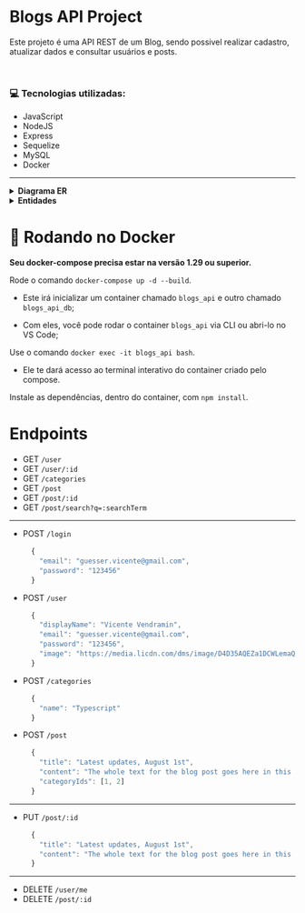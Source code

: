 # Blogs API Project

Este projeto é uma API REST de um Blog, sendo possivel realizar cadastro, atualizar dados e consultar usuários e posts.

<br />

### 💻 Tecnologias utilizadas:

- JavaScript
- NodeJS
- Express
- Sequelize
- MySQL
- Docker

---

<details>
  <summary  id="diagrama"><strong>Diagrama ER</strong></summary>

  #### Diagrama de Entidade-Relacionamento

  ![DER](./public/der.png)
<br />
</details>

<details>
  <summary  id="diagrama"><strong>Entidades</strong></summary>

  #### Formato das entidades

  - Tabela **users**

    | id  | display_name    | email           | password | image                                                                                   |
    | --- | --------------- | --------------- | -------- | --------------------------------------------------------------------------------------- |
    | 1   | Vicente Vendramin | guesser.vicente@gmail.com | 123456   | https://media.licdn.com/dms/image/D4D35AQEZa1DCWLemaQ/profile-framedphoto-shrink_200_200/0/1680628455542?e=1684796400&v=beta&t=oC2iQRj8AuAj_etoe5mIcFmimj-8KS8miTqmWF4OVFs |

  - Tabela **categories**

    | id  | name |
    | --- | ---- |
    | 18  | News |

  - Tabela **blog_posts**

    | id  | title                      | content                                                | user_id | published                | updated                  |
    | --- | -------------------------- | ------------------------------------------------------ | ------- | ------------------------ | ------------------------ |
    | 21  | Latest updates, August 1st | The whole text for the blog post goes here in this key | 14  // Chave estrangeira, referenciando o id de `users`    | 2011-08-01T19:58:00.000Z | 2011-08-01T19:58:51.947Z |


  - Tabela **PostCategories**

    | post_id | category_id |
    | ------- | ----------- |
    | 50 // Chave primária e estrangeira, referenciando o id de `BlogPosts`     | 20  // Chave primária e estrangeira, referenciando o id de `Categories`     |
<br />
</details>

# 🐋 Rodando no Docker

**Seu docker-compose precisa estar na versão 1.29 ou superior.**

Rode  o comando `docker-compose up -d --build`.

- Este irá inicializar um container chamado `blogs_api` e outro chamado `blogs_api_db`;

- Com eles, você pode rodar o container `blogs_api` via CLI ou abri-lo no VS Code;

Use o comando `docker exec -it blogs_api bash`.

- Ele te dará acesso ao terminal interativo do container criado pelo compose.

Instale as dependências, dentro do container, com `npm install`.

# Endpoints

- GET ```/user```
- GET ```/user/:id```
- GET ```/categories```
- GET ```/post```
- GET ```/post/:id```
- GET ```/post/search?q=:searchTerm```

---

- POST ```/login```
  ``` JavaScript
    {
      "email": "guesser.vicente@gmail.com",
      "password": "123456"
    }
  ```
- POST ```/user```
  ``` JavaScript
    {
      "displayName": "Vicente Vendramin",
      "email": "guesser.vicente@gmail.com",
      "password": "123456",
      "image": "https://media.licdn.com/dms/image/D4D35AQEZa1DCWLemaQ/profile-framedphoto-shrink_200_200/0/1680628455542?e=1684796400&v=beta&t=oC2iQRj8AuAj_etoe5mIcFmimj-8KS8miTqmWF4OVFs"
    }
  ```
- POST ```/categories```
  ``` JavaScript
    {
      "name": "Typescript"
    }
  ```
- POST ```/post```
  ``` JavaScript
    {
      "title": "Latest updates, August 1st",
      "content": "The whole text for the blog post goes here in this key",
      "categoryIds": [1, 2]
    }
  ```

---

- PUT ```/post/:id```
  ``` JavaScript
    {
      "title": "Latest updates, August 1st",
      "content": "The whole text for the blog post goes here in this key"
    }
  ```

---

- DELETE ```/user/me```
- DELETE ```/post/:id```
